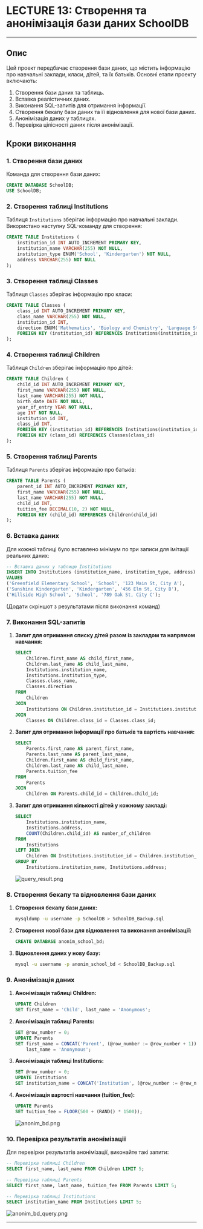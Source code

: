 # LECTURE 13: Створення та анонімізація бази даних SchoolDB

---

## Опис

Цей проект передбачає створення бази даних, що містить інформацію про навчальні заклади, класи, дітей, та їх батьків. Основні етапи проекту включають:
1. Створення бази даних та таблиць.
2. Вставка реалістичних даних.
3. Виконання SQL-запитів для отримання інформації.
4. Створення бекапу бази даних та її відновлення для нової бази даних.
5. Анонімізація даних у таблицях.
6. Перевірка цілісності даних після анонімізації.

## Кроки виконання

### 1. Створення бази даних

Команда для створення бази даних:

```sql
CREATE DATABASE SchoolDB;
USE SchoolDB;
```

### 2. Створення таблиці Institutions

Таблиця `Institutions` зберігає інформацію про навчальні заклади. Використано наступну SQL-команду для створення:

```sql
CREATE TABLE Institutions (
    institution_id INT AUTO_INCREMENT PRIMARY KEY,
    institution_name VARCHAR(255) NOT NULL,
    institution_type ENUM('School', 'Kindergarten') NOT NULL,
    address VARCHAR(255) NOT NULL
);
```

### 3. Створення таблиці Classes

Таблиця `Classes` зберігає інформацію про класи:

```sql
CREATE TABLE Classes (
    class_id INT AUTO_INCREMENT PRIMARY KEY,
    class_name VARCHAR(255) NOT NULL,
    institution_id INT,
    direction ENUM('Mathematics', 'Biology and Chemistry', 'Language Studies') NOT NULL,
    FOREIGN KEY (institution_id) REFERENCES Institutions(institution_id)
);
```

### 4. Створення таблиці Children

Таблиця `Children` зберігає інформацію про дітей:

```sql
CREATE TABLE Children (
    child_id INT AUTO_INCREMENT PRIMARY KEY,
    first_name VARCHAR(255) NOT NULL,
    last_name VARCHAR(255) NOT NULL,
    birth_date DATE NOT NULL,
    year_of_entry YEAR NOT NULL,
    age INT NOT NULL,
    institution_id INT,
    class_id INT,
    FOREIGN KEY (institution_id) REFERENCES Institutions(institution_id),
    FOREIGN KEY (class_id) REFERENCES Classes(class_id)
);
```

### 5. Створення таблиці Parents

Таблиця `Parents` зберігає інформацію про батьків:

```sql
CREATE TABLE Parents (
    parent_id INT AUTO_INCREMENT PRIMARY KEY,
    first_name VARCHAR(255) NOT NULL,
    last_name VARCHAR(255) NOT NULL,
    child_id INT,
    tuition_fee DECIMAL(10, 2) NOT NULL,
    FOREIGN KEY (child_id) REFERENCES Children(child_id)
);
```

### 6. Вставка даних

Для кожної таблиці було вставлено мінімум по три записи для імітації реальних даних:

```sql
-- Вставка даних у таблицю Institutions
INSERT INTO Institutions (institution_name, institution_type, address)
VALUES 
('Greenfield Elementary School', 'School', '123 Main St, City A'),
('Sunshine Kindergarten', 'Kindergarten', '456 Elm St, City B'),
('Hillside High School', 'School', '789 Oak St, City C');
```

(Додати скріншот з результатами після виконання команд)

### 7. Виконання SQL-запитів

1. **Запит для отримання списку дітей разом із закладом та напрямом навчання:**

   ```sql
   SELECT 
       Children.first_name AS child_first_name,
       Children.last_name AS child_last_name,
       Institutions.institution_name,
       Institutions.institution_type,
       Classes.class_name,
       Classes.direction
   FROM 
       Children
   JOIN 
       Institutions ON Children.institution_id = Institutions.institution_id
   JOIN 
       Classes ON Children.class_id = Classes.class_id;
   ```


2. **Запит для отримання інформації про батьків та вартість навчання:**

   ```sql
   SELECT 
       Parents.first_name AS parent_first_name,
       Parents.last_name AS parent_last_name,
       Children.first_name AS child_first_name,
       Children.last_name AS child_last_name,
       Parents.tuition_fee
   FROM 
       Parents
   JOIN 
       Children ON Parents.child_id = Children.child_id;
   ```

3. **Запит для отримання кількості дітей у кожному закладі:**

   ```sql
   SELECT 
       Institutions.institution_name,
       Institutions.address,
       COUNT(Children.child_id) AS number_of_children
   FROM 
       Institutions
   LEFT JOIN 
       Children ON Institutions.institution_id = Children.institution_id
   GROUP BY 
       Institutions.institution_name, Institutions.address;
   ```

   ![query_result.png](query_result.png)

### 8. Створення бекапу та відновлення бази даних

1. **Створення бекапу бази даних:**

   ```bash
   mysqldump -u username -p SchoolDB > SchoolDB_Backup.sql
   ```

2. **Створення нової бази для відновлення та виконання анонімізації:**

   ```sql
   CREATE DATABASE anonim_school_bd;
   ```

3. **Відновлення даних у нову базу:**

   ```bash
   mysql -u username -p anonim_school_bd < SchoolDB_Backup.sql
   ```

### 9. Анонімізація даних

1. **Анонімізація таблиці Children:**

   ```sql
   UPDATE Children
   SET first_name = 'Child', last_name = 'Anonymous';
   ```

2. **Анонімізація таблиці Parents:**

   ```sql
   SET @row_number = 0;
   UPDATE Parents
   SET first_name = CONCAT('Parent', (@row_number := @row_number + 1)), 
       last_name = 'Anonymous';
   ```

3. **Анонімізація таблиці Institutions:**

   ```sql
   SET @row_number = 0;
   UPDATE Institutions
   SET institution_name = CONCAT('Institution', (@row_number := @row_number + 1));
   ```

4. **Анонімізація вартості навчання (tuition_fee):**

   ```sql
   UPDATE Parents
   SET tuition_fee = FLOOR(500 + (RAND() * 1500));
   ```
   ![anonim_bd.png](anonim_bd.png)

### 10. Перевірка результатів анонімізації

Для перевірки результатів анонімізації, виконайте такі запити:

```sql
-- Перевірка таблиці Children
SELECT first_name, last_name FROM Children LIMIT 5;

-- Перевірка таблиці Parents
SELECT first_name, last_name, tuition_fee FROM Parents LIMIT 5;

-- Перевірка таблиці Institutions
SELECT institution_name FROM Institutions LIMIT 5;
```

![anonim_bd_query.png](anonim_bd_query.png)

---